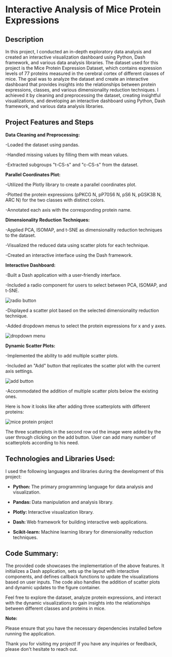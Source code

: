 <h1>Interactive Analysis of Mice Protein Expressions</h1>

<h2>Description</h2>
In this project, I conducted an in-depth exploratory data analysis and created an interactive visualization dashboard using Python, Dash framework, and various data analysis libraries. The dataset used for this project is the Mice Protein Expression Dataset, which contains expression levels of 77 proteins measured in the cerebral cortex of different classes of mice. The goal was to analyze the dataset and create an interactive dashboard that provides insights into the relationships between protein expressions, classes, and various dimensionality reduction techniques. I achieved it by cleaning and preprocessing the dataset, creating insightful visualizations, and developing an interactive dashboard using Python, Dash framework, and various data analysis libraries.
<br />


<h2>Project Features and Steps</h2>

<b>Data Cleaning and Preprocessing: </b> 

-Loaded the dataset using pandas.

-Handled missing values by filling them with mean values.

-Extracted subgroups "t-CS-s" and "c-CS-s" from the dataset.

<b>Parallel Coordinates Plot: </b>

-Utilized the Plotly library to create a parallel coordinates plot.

-Plotted the protein expressions (pPKCG N, pP70S6 N, pS6 N, pGSK3B N, ARC N) for the two classes with distinct colors.

-Annotated each axis with the corresponding protein name.

<b>Dimensionality Reduction Techniques: </b>

-Applied PCA, ISOMAP, and t-SNE as dimensionality reduction techniques to the dataset.

-Visualized the reduced data using scatter plots for each technique.

-Created an interactive interface using the Dash framework.

<b>Interactive Dashboard: </b>

-Built a Dash application with a user-friendly interface.

-Included a radio component for users to select between PCA, ISOMAP, and t-SNE.

![radio button](https://github.com/MadniAbdulWahab/InteractiveAnalysisofMiceProteinExpressions/assets/105889425/9015e081-f98c-4f12-9dfa-d1377295791f)


-Displayed a scatter plot based on the selected dimensionality reduction technique.

-Added dropdown menus to select the protein expressions for x and y axes.

![dropdown menu](https://github.com/MadniAbdulWahab/InteractiveAnalysisofMiceProteinExpressions/assets/105889425/78d4570d-3448-4001-87f4-8ed75e35f562)


<b>Dynamic Scatter Plots: </b>

-Implemented the ability to add multiple scatter plots.

-Included an "Add" button that replicates the scatter plot with the current axis settings.

![add button](https://github.com/MadniAbdulWahab/InteractiveAnalysisofMiceProteinExpressions/assets/105889425/2b02df7a-184e-4f35-86b4-a5e3a6c1aabf)


-Accommodated the addition of multiple scatter plots below the existing ones.


Here is how it looks like after adding three scatterplots with different proteins:

![mice protein project](https://github.com/MadniAbdulWahab/InteractiveAnalysisofMiceProteinExpressions/assets/105889425/105f8a52-3c9b-4dd3-9885-2260905ee8c5)

The three scatterplots in the second row od the image were added by the user through clicking on the add button. User can add many number of scatterplots according to his need.

<h2>Technologies and Libraries Used:</h2>

I used the following languages and libraries during the development of this project: 

- <b>Python: </b>  The primary programming language for data analysis and visualization.

- <b>Pandas: </b> Data manipulation and analysis library.

- <b>Plotly: </b>  Interactive visualization library.

- <b>Dash: </b> Web framework for building interactive web applications.

- <b>Scikit-learn: </b> Machine learning library for dimensionality reduction techniques.

<h2>Code Summary: </h2>

The provided code showcases the implementation of the above features. It initializes a Dash application, sets up the layout with interactive components, and defines callback functions to update the visualizations based on user inputs. The code also handles the addition of scatter plots and dynamic updates to the figure container.

Feel free to explore the dataset, analyze protein expressions, and interact with the dynamic visualizations to gain insights into the relationships between different classes and proteins in mice.

<b>Note:</b>

Please ensure that you have the necessary dependencies installed before running the application.

Thank you for visiting my project! If you have any inquiries or feedback, please don't hesitate to reach out.


<!--
 ```diff
- text in red
+ text in green
! text in orange
# text in gray
@@ text in purple (and bold)@@
```
--!>
